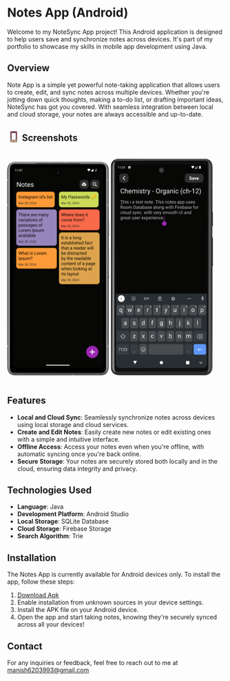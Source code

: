 

# Notes App (Android)

Welcome to my NoteSync App project! This Android application is designed to help users save and synchronize notes across devices. It's part of my portfolio to showcase my skills in mobile app development using Java.

## Overview

Note App is a simple yet powerful note-taking application that allows users to create, edit, and sync notes across multiple devices. Whether you're jotting down quick thoughts, making a to-do list, or drafting important ideas, NoteSync has got you covered. With seamless integration between local and cloud storage, your notes are always accessible and up-to-date.

<h2 align="left">
<sub>
<img  src="metadata/readme/phone.svg"
      height="30"
      width="30">
</sub>
Screenshots
</h2>

<div style="width:100%; display:flex; justify-content: space-evenly; align-items: center;">

[<img src="metadata/screenshots/screenshot_1.png" width=47% alt="Home">](metadata/screenshots/screenshot_1.png)
[<img src="metadata/screenshots/screenshot_2.png" width=47% alt="Home">](metadata/screenshots/screenshot_2.png)

</div>

## Features

- **Local and Cloud Sync**: Seamlessly synchronize notes across devices using local storage and cloud services.
- **Create and Edit Notes**: Easily create new notes or edit existing ones with a simple and intuitive interface.
- **Offline Access**: Access your notes even when you're offline, with automatic syncing once you're back online.
- **Secure Storage**: Your notes are securely stored both locally and in the cloud, ensuring data integrity and privacy.

## Technologies Used

- **Language**: Java
- **Development Platform**: Android Studio
- **Local Storage**: SQLite Database
- **Cloud Storage**: Firebase Storage
- **Search Algorithm**: Trie

## Installation

The Notes App is currently available for Android devices only. To install the app, follow these steps:

1. [Download Apk](https://manish99verma.github.io/my-portfolio/assets/apks/notes-app.apk)
2. Enable installation from unknown sources in your device settings.
3. Install the APK file on your Android device.
4. Open the app and start taking notes, knowing they're securely synced across all your devices!

## Contact

For any inquiries or feedback, feel free to reach out to me at manish6203993@gmail.com
